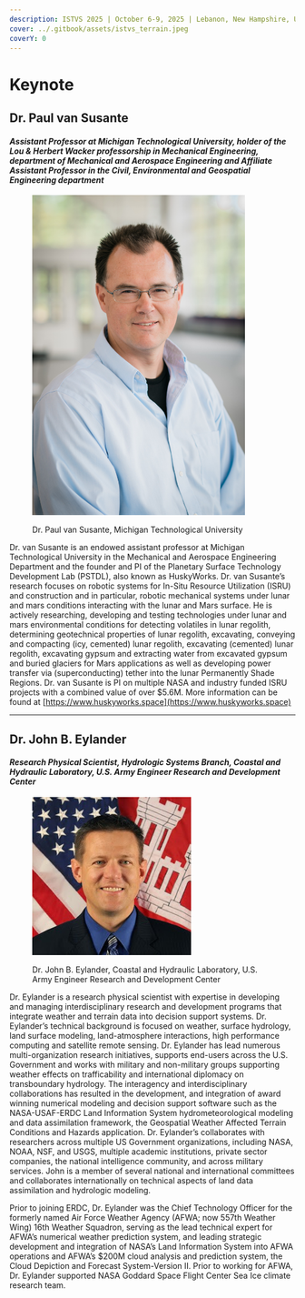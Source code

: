 ```yaml
---
description: ISTVS 2025 | October 6-9, 2025 | Lebanon, New Hampshire, USA
cover: ../.gitbook/assets/istvs_terrain.jpeg
coverY: 0
---
```


# Keynote

## Dr. Paul van Susante

#### _Assistant Professor at Michigan Technological University, holder of the Lou & Herbert Wacker professorship in Mechanical Engineering, department of Mechanical and Aerospace Engineering and Affiliate Assistant Professor in the Civil, Environmental and Geospatial Engineering department_

<figure><img src="../.gitbook/assets/PaulVanSusante_KeyNoteImage.jpg" alt="" width="375"><figcaption><p>Dr. Paul van Susante, Michigan Technological University</p></figcaption></figure>

Dr. van Susante is an endowed assistant professor at Michigan Technological University in the Mechanical and Aerospace Engineering Department and the founder and PI of the Planetary Surface Technology Development Lab (PSTDL), also known as HuskyWorks. Dr. van Susante’s research focuses on robotic systems for In-Situ Resource Utilization (ISRU) and construction and in particular, robotic mechanical systems under lunar and mars conditions interacting with the lunar and Mars surface. He is actively researching, developing and testing technologies under lunar and mars environmental conditions for detecting volatiles in lunar regolith, determining geotechnical properties of lunar regolith, excavating, conveying and compacting (icy, cemented) lunar regolith, excavating (cemented) lunar regolith, excavating gypsum and extracting water from excavated gypsum and buried glaciers for Mars applications as well as developing power transfer via (superconducting) tether into the lunar Permanently Shade Regions. Dr. van Susante is PI on multiple NASA and industry funded ISRU projects with a combined value of over $5.6M. More information can be found at [https://www.huskyworks.space](https://www.huskyworks.space)

***

## Dr. John B. Eylander

#### _Research Physical Scientist, Hydrologic Systems Branch, Coastal and Hydraulic Laboratory, U.S. Army Engineer Research and Development Center_

<figure><img src="../.gitbook/assets/JOHN.B.EYLANDER_KeyNoteImage.jpg" alt=""><figcaption><p>Dr. John B. Eylander, Coastal and Hydraulic Laboratory, U.S. Army Engineer Research and Development Center</p></figcaption></figure>

Dr. Eylander is a research physical scientist with expertise in developing and managing interdisciplinary research and development programs that integrate weather and terrain data into decision support systems.  Dr. Eylander’s technical background is focused on weather, surface hydrology, land surface modeling, land-atmosphere interactions, high performance computing and satellite remote sensing.  Dr. Eylander has lead numerous multi-organization research initiatives, supports end-users across the U.S. Government and works with military and non-military groups supporting weather effects on trafficability and international diplomacy on transboundary hydrology.  The interagency and interdisciplinary collaborations has resulted in the development, and integration of award winning numerical modeling and decision support software such as the NASA-USAF-ERDC Land Information System hydrometeorological modeling and data assimilation framework, the Geospatial Weather Affected Terrain Conditions and Hazards application.  Dr. Eylander’s collaborates with researchers across multiple US Government organizations, including NASA, NOAA, NSF, and USGS, multiple academic institutions, private sector companies, the national intelligence community, and across military services.  John is a member of several national and international committees and collaborates internationally on technical aspects of land data assimilation and hydrologic modeling.&#x20;

Prior to joining ERDC, Dr. Eylander was the Chief Technology Officer for the formerly named Air Force Weather Agency (AFWA; now 557th Weather Wing) 16th Weather Squadron, serving as the lead technical expert for AFWA’s numerical weather prediction system, and leading strategic development and integration of NASA’s Land Information System into AFWA operations and AFWA’s $200M cloud analysis and prediction system, the Cloud Depiction and Forecast System-Version II.  Prior to working for AFWA, Dr. Eylander supported NASA Goddard Space Flight Center Sea Ice climate research team.
